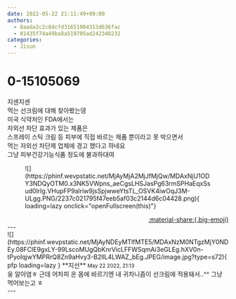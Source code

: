 ```yaml
---
date: 2022-05-22 21:11:49+09:00
authors:
  - 8aada2c2c8dcfd31651904313d636fac
  - 01435f74a49ba8a519705ad242348232
categories:
  - Jisun
---
```


# 0-15105069

<div class="post-container" markdown="1">
<div class="content-container md-sidebar__scrollwrap" markdown="1">

지센지센<br>먹는 선크림에 대해 찾아봤는뎅<br>미국 식약처인 FDA에서는 <br>자외선 차단 효과가 있는 제품은<br>스프레이 스틱 크림 등 피부에 직접 바르는 제품 뿐이라고 못 박으면서<br>먹는 자외선 차단제 업체에 경고 했다고 하네요<br>그냥 피부건강기능식품 정도에 불과하대여
<figure markdown="1">
![](https://phinf.wevpstatic.net/MjAyMjA2MjJfMjQw/MDAxNjU1ODY3NDQyOTM0.x3NK5VWpns_aeCgsLHSJasPg63rmSPHaEqxSsud0lrIg.VHupFP9alriw9jsSpjwweYtsTL_OSVK4iwOqJ3M-ULgg.PNG/2237c021795f47eeb5af03c2144d6c04428.png){ loading=lazy onclick="openFullscreen(this)"}
</figure>


</div>
</div>

<div style="text-align: right;" markdown="1">
<a href="https://weverse.io/fromis9/fanpost/0-15105069" style="text-align: right;">:material-share:{.big-emoji}</a>
</div>
---

<div class="comments-container md-sidebar__scrollwrap" markdown="1">
<div class="comment" markdown="1">
<div class='id-container' markdown="1">
![](https://phinf.wevpstatic.net/MjAyNDEyMTlfMTE5/MDAxNzM0NTgzMjY0NDEy.08FClE9gxLY-99LscoMUgQbKnrVicLFFWSqmAi3eGLEg.hXV0n-tPyoIqjwYMPRrQ8Zn9aHvy3-B2llL4LWAZ_bEg.JPEG/image.jpg?type=s72){ pfp loading=lazy }
**<span class="artist">지선</span>** <small>May 22 2022, 21:13</small><br>
</div>
<div class='comment-body' markdown="1">
웅 알아염ㅎ 근데 어차피 온 몸에 바르기엔 내 귀차니즘이 선크림에 적용돼서..^^ 그냥 먹어보는고 ㅎ
</div>
</div>
</div>
---
